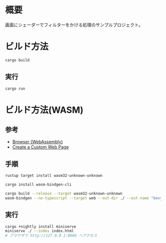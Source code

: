 # 概要

画面にシェーダーでフィルターをかける処理のサンプルプロジェクト。

# ビルド方法
``` bash
cargo build
```

## 実行
```bash
cargo run
```

# ビルド方法(WASM)

## 参考

- [Browser (WebAssembly)](https://bevy-cheatbook.github.io/platforms/wasm.html)
- [Create a Custom Web Page](https://bevy-cheatbook.github.io/platforms/wasm/webpage.html)

## 手順

``` bash
rustup target install wasm32-unknown-unknown
```
``` bash
cargo install wasm-bindgen-cli
```
``` bash
cargo build --release --target wasm32-unknown-unknown
wasm-bindgen --no-typescript --target web --out-dir ./ --out-name "bevy_post_process_sample" ./target/wasm32-unknown-unknown/release/bevy_post_process_sample.wasm
```

## 実行

``` bash
cargo +nightly install miniserve
miniserve ./ --index index.html
# ブラウザで http://127.0.0.1:8080 へアクセス
```
